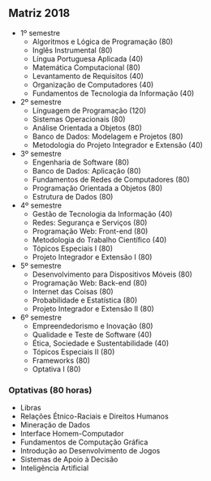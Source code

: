 ## Matriz 2018
- 1º semestre
    - Algoritmos e Lógica de Programação (80)
    - Inglês Instrumental (80)
    - Língua Portuguesa Aplicada (40)
    - Matemática Computacional (80)
    - Levantamento de Requisitos (40)
    - Organização de Computadores (40)
    - Fundamentos de Tecnologia da Informação (40)
- 2º semestre
    - Línguagem de Programação (120)
    - Sistemas Operacionais (80)
    - Análise Orientada a Objetos (80)
    - Banco de Dados: Modelagem e Projetos (80)
    - Metodologia do Projeto Integrador e Extensão (40)
- 3º semestre
    - Engenharia de Software (80)
    - Banco de Dados: Aplicação (80)
    - Fundamentos de Redes de Computadores (80)
    - Programação Orientada a Objetos (80)
    - Estrutura de Dados (80)
- 4º semestre
    - Gestão de Tecnologia da Informação (40)
    - Redes: Segurança e Serviços (80)
    - Programação Web: Front-end (80)
    - Metodologia do Trabalho Científico (40)
    - Tópicos Especiais I (80)
    - Projeto Integrador e Extensão I (80)
- 5º semestre
    - Desenvolvimento para Dispositivos Móveis (80)
    - Programação Web: Back-end (80)
    - Internet das Coisas (80)
    - Probabilidade e Estatística (80)
    - Projeto Integrador e Extensão II (80)
- 6º semestre
    - Empreendedorismo e Inovação (80)
    - Qualidade e Teste de Software (40)
    - Ética, Sociedade e Sustentabilidade (40)
    - Tópicos Especiais II (80)
    - Frameworks (80)
    - Optativa I (80)
    
### Optativas (80 horas)
 - Libras
 - Relações Étnico-Raciais e Direitos Humanos
 - Mineração de Dados
 - Interface Homem-Computador
 - Fundamentos de Computação Gráfica
 - Introdução ao Desenvolvimento de Jogos
 - Sistemas de Apoio à Decisão
 - Inteligência Artificial
